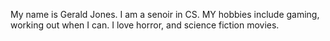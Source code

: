 My name is Gerald Jones. I am a senoir in CS. MY hobbies include gaming, working out when I can. I love horror, and science fiction movies.
